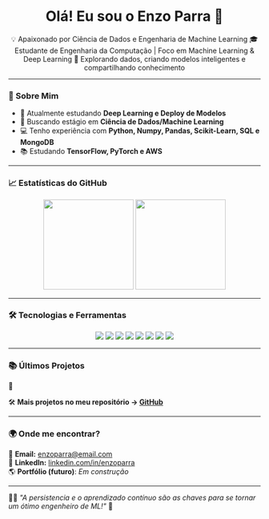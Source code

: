 <h1 align="center">Olá! Eu sou o Enzo Parra 👋</h1>

<p align="center">
💡 Apaixonado por Ciência de Dados e Engenharia de Machine Learning  
🎓 Estudante de Engenharia da Computação | Foco em Machine Learning & Deep Learning  
🚀 Explorando dados, criando modelos inteligentes e compartilhando conhecimento  
</p>

---

### 🚀 Sobre Mim
- 🔭 Atualmente estudando **Deep Learning e Deploy de Modelos**  
- 🎯 Buscando estágio em **Ciência de Dados/Machine Learning**  
- 💻 Tenho experiência com **Python, Numpy, Pandas, Scikit-Learn, SQL e MongoDB**  
- 📚 Estudando **TensorFlow, PyTorch e AWS**  

---

### 📈 Estatísticas do GitHub  
<div align="center">
  <img height="180em" src="https://github-readme-stats.vercel.app/api?username=enzoparra&show_icons=true&theme=tokyonight" />
  <img height="180em" src="https://github-readme-stats.vercel.app/api/top-langs/?username=enzoparra&layout=compact&theme=tokyonight" />
</div>

---

### 🛠️ Tecnologias e Ferramentas  
<p align="center">
  <img src="https://img.shields.io/badge/Python-3776AB?style=for-the-badge&logo=python&logoColor=white" />
  <img src="https://img.shields.io/badge/Pandas-150458?style=for-the-badge&logo=pandas&logoColor=white" />
  <img src="https://img.shields.io/badge/ScikitLearn-F7931E?style=for-the-badge&logo=scikitlearn&logoColor=white" />
  <img src="https://img.shields.io/badge/TensorFlow-FF6F00?style=for-the-badge&logo=tensorflow&logoColor=white" />
  <img src="https://img.shields.io/badge/PyTorch-EE4C2C?style=for-the-badge&logo=pytorch&logoColor=white" />
  <img src="https://img.shields.io/badge/SQL-4479A1?style=for-the-badge&logo=mysql&logoColor=white" />
  <img src="https://img.shields.io/badge/MongoDB-47A248?style=for-the-badge&logo=mongodb&logoColor=white" />
  <img src="https://img.shields.io/badge/AWS-232F3E?style=for-the-badge&logo=amazonaws&logoColor=white" />
</p>

---

### 📚 Últimos Projetos  
🔹 

🛠️ **Mais projetos no meu repositório → [GitHub](https://github.com/EnzoParraVesguerber-ml)**  

---

### 🌍 Onde me encontrar?  
📩 **Email:** enzoparra@email.com  
💼 **LinkedIn:** [linkedin.com/in/enzoparra](https://www.linkedin.com/in/enzoparrav/)  
🌎 **Portfólio (futuro)**: _Em construção_  

---

👨‍💻 *"A persistencia e o aprendizado contínuo são as chaves para se tornar um ótimo engenheiro de ML!"* 🚀  
